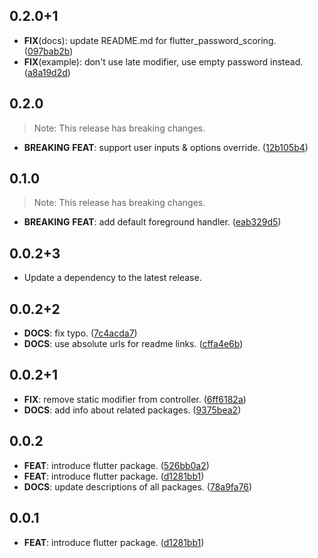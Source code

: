 ## 0.2.0+1

 - **FIX**(docs): update README.md for flutter_password_scoring. ([097bab2b](https://github.com/inway/dart_zxcvbn/commit/097bab2b637f434ecc908e4b06889ea691715375))
 - **FIX**(example): don't use late modifier, use empty password instead. ([a8a19d2d](https://github.com/inway/dart_zxcvbn/commit/a8a19d2d39559861a223d2d358a6eece42bd6acc))

## 0.2.0

> Note: This release has breaking changes.

 - **BREAKING** **FEAT**: support user inputs & options override. ([12b105b4](https://github.com/inway/dart_zxcvbn/commit/12b105b447500dbfd69b87f1a3066794944e323a))

## 0.1.0

> Note: This release has breaking changes.

 - **BREAKING** **FEAT**: add default foreground handler. ([eab329d5](https://github.com/inway/dart_zxcvbn/commit/eab329d508bb16826cfa4c6056e0a84d9815b037))

## 0.0.2+3

 - Update a dependency to the latest release.

## 0.0.2+2

 - **DOCS**: fix typo. ([7c4acda7](https://github.com/inway/dart_zxcvbn/commit/7c4acda71ae355a05c2e8d4882211ce72e16fbac))
 - **DOCS**: use absolute urls for readme links. ([cffa4e6b](https://github.com/inway/dart_zxcvbn/commit/cffa4e6b2c5718c169b15758650a8a5108776395))

## 0.0.2+1

 - **FIX**: remove static modifier from controller. ([6ff6182a](https://github.com/inway/dart_zxcvbn/commit/6ff6182a23e68ac16e1ff1523785285a9ff4d4da))
 - **DOCS**: add info about related packages. ([9375bea2](https://github.com/inway/dart_zxcvbn/commit/9375bea256001850d7dcf89e4a8347da68666839))

## 0.0.2

 - **FEAT**: introduce flutter package. ([526bb0a2](https://github.com/inway/dart_zxcvbn/commit/526bb0a2425796d272afa4aa421e214fae19c64f))
 - **FEAT**: introduce flutter package. ([d1281bb1](https://github.com/inway/dart_zxcvbn/commit/d1281bb17f8b73079367a7cf2b40c306a9ee7fe1))
 - **DOCS**: update descriptions of all packages. ([78a9fa76](https://github.com/inway/dart_zxcvbn/commit/78a9fa76f66eecbccd85bbe850dd2823f6a0aa0e))

## 0.0.1

 - **FEAT**: introduce flutter package. ([d1281bb1](https://github.com/inway/dart_zxcvbn/commit/d1281bb17f8b73079367a7cf2b40c306a9ee7fe1))

